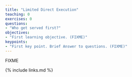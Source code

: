 ```yaml
---
title: "Limited Direct Execution"
teaching: 0
exercises: 0
questions:
- "Who get served first?"
objectives:
- "First learning objective. (FIXME)"
keypoints:
- "First key point. Brief Answer to questions. (FIXME)"
---
```

FIXME

{% include links.md %}

